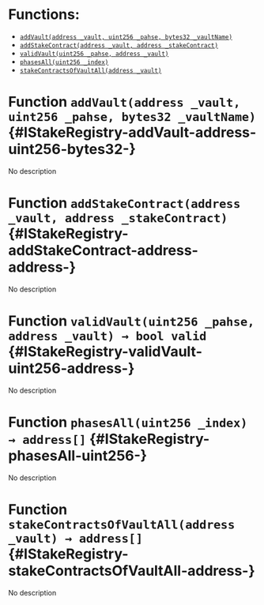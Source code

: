 

# Functions:
- [`addVault(address _vault, uint256 _pahse, bytes32 _vaultName)`](#IStakeRegistry-addVault-address-uint256-bytes32-)
- [`addStakeContract(address _vault, address _stakeContract)`](#IStakeRegistry-addStakeContract-address-address-)
- [`validVault(uint256 _pahse, address _vault)`](#IStakeRegistry-validVault-uint256-address-)
- [`phasesAll(uint256 _index)`](#IStakeRegistry-phasesAll-uint256-)
- [`stakeContractsOfVaultAll(address _vault)`](#IStakeRegistry-stakeContractsOfVaultAll-address-)


# Function `addVault(address _vault, uint256 _pahse, bytes32 _vaultName)` {#IStakeRegistry-addVault-address-uint256-bytes32-}
No description
# Function `addStakeContract(address _vault, address _stakeContract)` {#IStakeRegistry-addStakeContract-address-address-}
No description
# Function `validVault(uint256 _pahse, address _vault) → bool valid` {#IStakeRegistry-validVault-uint256-address-}
No description
# Function `phasesAll(uint256 _index) → address[]` {#IStakeRegistry-phasesAll-uint256-}
No description
# Function `stakeContractsOfVaultAll(address _vault) → address[]` {#IStakeRegistry-stakeContractsOfVaultAll-address-}
No description

